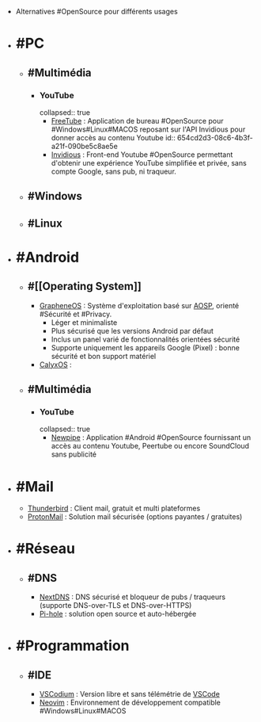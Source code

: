 - Alternatives #OpenSource pour différents usages
- # #PC
	- ## #Multimédia
		- ### YouTube
		  collapsed:: true
			- [FreeTube](https://freetubeapp.io/) : Application de bureau #OpenSource pour #Windows#Linux#MACOS reposant sur l'API Invidious pour donner accès au contenu Youtube
			  id:: 654cd2d3-08c6-4b3f-a21f-090be5c8ae5e
			- [Invidious](https://invidious.io/) : Front-end Youtube #OpenSource permettant d'obtenir une expérience YouTube simplifiée et privée, sans compte Google, sans pub, ni traqueur.
	- ## #Windows
	- ## #Linux
- # #Android
	- ## #[[Operating System]]
		- [GrapheneOS](https://grapheneos.org/) : Système d'exploitation basé sur [AOSP](https://source.android.com/), orienté #Sécurité et #Privacy.
			- Léger et minimaliste
			- Plus sécurisé que les versions Android par défaut
			- Inclus un panel varié de fonctionnalités orientées sécurité
			- Supporte uniquement les appareils Google (Pixel) : bonne sécurité et bon support matériel
		- [CalyxOS](https://calyxos.org/) :
	- ## #Multimédia
		- ### YouTube
		  collapsed:: true
			- [Newpipe](https://newpipe.net/) : Application #Android #OpenSource fournissant un accès au contenu Youtube, Peertube ou encore SoundCloud sans publicité
- # #Mail
	- [Thunderbird](https://www.thunderbird.net/en-US/) : Client mail, gratuit et multi plateformes
	- [ProtonMail](https://proton.me/mail/) : Solution mail sécurisée (options payantes / gratuites)
- # #Réseau
	- ## #DNS
		- [NextDNS](https://nextdns.io/) : DNS sécurisé et bloqueur de pubs / traqueurs (supporte DNS-over-TLS et DNS-over-HTTPS)
		- [Pi-hole](https://pi-hole.net/) : solution open source et auto-hébergée
- # #Programmation
	- ## #IDE
		- [VSCodium](https://vscodium.com/) : Version libre et sans télémétrie de [VSCode](https://code.visualstudio.com/)
		- [Neovim](https://github.com/neovim/neovim) : Environnement de développement compatible #Windows#Linux#MACOS